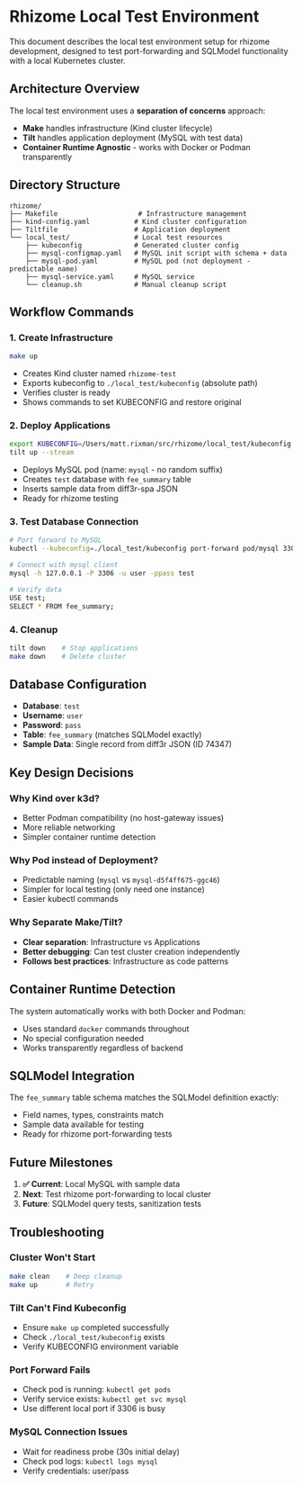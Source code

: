 # Rhizome Local Test Environment

This document describes the local test environment setup for rhizome development, designed to test port-forwarding and SQLModel functionality with a local Kubernetes cluster.

## Architecture Overview

The local test environment uses a **separation of concerns** approach:

- **Make** handles infrastructure (Kind cluster lifecycle)
- **Tilt** handles application deployment (MySQL with test data)
- **Container Runtime Agnostic** - works with Docker or Podman transparently

## Directory Structure

```
rhizome/
├── Makefile                    # Infrastructure management
├── kind-config.yaml           # Kind cluster configuration
├── Tiltfile                   # Application deployment
└── local_test/                # Local test resources
    ├── kubeconfig             # Generated cluster config
    ├── mysql-configmap.yaml   # MySQL init script with schema + data
    ├── mysql-pod.yaml         # MySQL pod (not deployment - predictable name)
    ├── mysql-service.yaml     # MySQL service
    └── cleanup.sh             # Manual cleanup script
```

## Workflow Commands

### 1. Create Infrastructure
```bash
make up
```
- Creates Kind cluster named `rhizome-test`
- Exports kubeconfig to `./local_test/kubeconfig` (absolute path)
- Verifies cluster is ready
- Shows commands to set KUBECONFIG and restore original

### 2. Deploy Applications
```bash
export KUBECONFIG=/Users/matt.rixman/src/rhizome/local_test/kubeconfig
tilt up --stream
```
- Deploys MySQL pod (name: `mysql` - no random suffix)
- Creates `test` database with `fee_summary` table
- Inserts sample data from diff3r-spa JSON
- Ready for rhizome testing

### 3. Test Database Connection
```bash
# Port forward to MySQL
kubectl --kubeconfig=./local_test/kubeconfig port-forward pod/mysql 3306:3306

# Connect with mysql client
mysql -h 127.0.0.1 -P 3306 -u user -ppass test

# Verify data
USE test;
SELECT * FROM fee_summary;
```

### 4. Cleanup
```bash
tilt down    # Stop applications
make down    # Delete cluster
```

## Database Configuration

- **Database**: `test`
- **Username**: `user` 
- **Password**: `pass`
- **Table**: `fee_summary` (matches SQLModel exactly)
- **Sample Data**: Single record from diff3r JSON (ID 74347)

## Key Design Decisions

### Why Kind over k3d?
- Better Podman compatibility (no host-gateway issues)
- More reliable networking
- Simpler container runtime detection

### Why Pod instead of Deployment?
- Predictable naming (`mysql` vs `mysql-d5f4ff675-ggc46`)
- Simpler for local testing (only need one instance)
- Easier kubectl commands

### Why Separate Make/Tilt?
- **Clear separation**: Infrastructure vs Applications
- **Better debugging**: Can test cluster creation independently
- **Follows best practices**: Infrastructure as code patterns

## Container Runtime Detection

The system automatically works with both Docker and Podman:
- Uses standard `docker` commands throughout
- No special configuration needed
- Works transparently regardless of backend

## SQLModel Integration

The `fee_summary` table schema matches the SQLModel definition exactly:
- Field names, types, constraints match
- Sample data available for testing
- Ready for rhizome port-forwarding tests

## Future Milestones

1. **✅ Current**: Local MySQL with sample data
2. **Next**: Test rhizome port-forwarding to local cluster
3. **Future**: SQLModel query tests, sanitization tests

## Troubleshooting

### Cluster Won't Start
```bash
make clean    # Deep cleanup
make up       # Retry
```

### Tilt Can't Find Kubeconfig
- Ensure `make up` completed successfully
- Check `./local_test/kubeconfig` exists
- Verify KUBECONFIG environment variable

### Port Forward Fails
- Check pod is running: `kubectl get pods`
- Verify service exists: `kubectl get svc mysql`
- Use different local port if 3306 is busy

### MySQL Connection Issues
- Wait for readiness probe (30s initial delay)
- Check pod logs: `kubectl logs mysql`
- Verify credentials: user/pass
